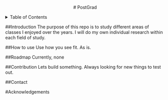 <p align="center">
# PostGrad
</p>

<details>
<summary>Table of Contents</summary>
<br>
  1. Introduction <br>
     -About this project(s)
  2.  How to Use<br>
  3.  Roadmap<br>
  4.  Contribution<br>
  5.  Contact<br>
  6.  Acknowledgements<br>
</details>

  
##Introduction
  The purpose of this repo is to study different areas of classes I enjoyed over the years. I will do my own individual research within each field of study.
  
##How to use
  Use how you see fit. As is.
  
##Roadmap
  Currently, none
  
##Contribution
  Lets build something. Always looking for new things to test out.
  
##Contact
  <!--[Linkedin badge coming soon]-->
  <!--[and discord]-->
    
#Acknowledgements
  <!--Also fill this-->
